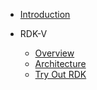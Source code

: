 - [Introduction](README.md)

- RDK-V

  - [Overview](RDKV/Overview.md)
  - [Architecture](RDKV/Architecture.md)
  - [Try Out RDK](RDKV/Try%20Out%20RDK.md)
